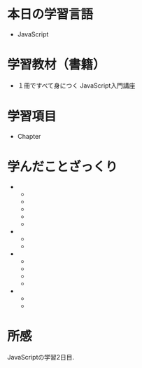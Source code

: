 # 本日の学習言語
- JavaScript
# 学習教材（書籍）
- １冊ですべて身につく JavaScript入門講座
# 学習項目
- Chapter
# 学んだことざっくり
- 
    - 
    - 
    - 
    - 
    - 
- 
    - 
    - 
- 
    - 
    - 
    - 
    -
- 
    - 
    - 
# 所感
JavaScriptの学習2日目.



